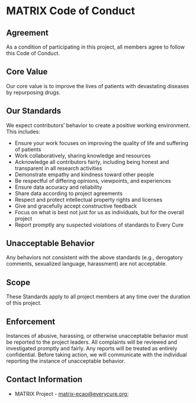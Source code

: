 # MATRIX Code of Conduct


## Agreement

As a condition of participating in this project, all members agree to follow this Code of Conduct.

## Core Value

Our core value is to improve the lives of patients with devastating diseases by repurposing drugs.

## Our Standards

We expect contributors’ behavior to create a positive working environment. This includes:

- Ensure your work focuses on improving the quality of life and suffering of patients
- Work collaboratively, sharing knowledge and resources
- Acknowledge all contributors fairly, including being honest and transparent in all research activities
- Demonstrate empathy and kindness toward other people
- Be respectful of differing opinions, viewpoints, and experiences
- Ensure data accuracy and reliability
- Share data according to project agreements
- Respect and protect intellectual property rights and licenses
- Give and gracefully accept constructive feedback
- Focus on what is best not just for us as individuals, but for the overall project
- Report promptly any suspected violations of standards to Every Cure

## Unacceptable Behavior

Any behaviors not consistent with the above standards (e.g., derogatory comments, sexualized language, harassment) are not acceptable.

## Scope

These Standards apply to all project members at any time over the duration of this project.

## Enforcement

Instances of abusive, harassing, or otherwise unacceptable behavior must be reported to the project leaders. All complaints will be reviewed and investigated promptly and fairly. Any reports will be treated as entirely confidential. Before taking action, we will communicate with the individual reporting the instance of unacceptable behavior.

## Contact Information

- MATRIX Project - [matrix-ecao@everycure.org](mailto:matrix-ecao@everycure.org);
